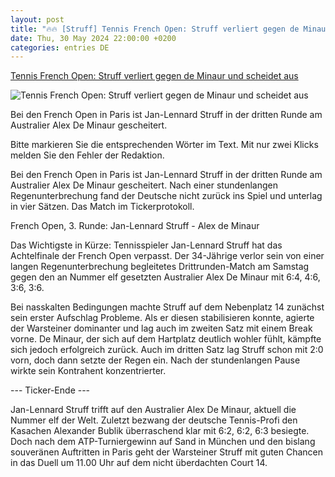 ```yaml
---
layout: post
title: "🔥🔥 [Struff] Tennis French Open: Struff verliert gegen de Minaur und scheidet aus"
date: Thu, 30 May 2024 22:00:00 +0200
categories: entries DE
---
```

[Tennis French Open: Struff verliert gegen de Minaur und scheidet aus](https://www.focus.de/sport/tennis/french-open-3-runde-struff-trifft-in-paris-auf-den-australier-alex-de-minaur_id_259995945.html)

![Tennis French Open: Struff verliert gegen de Minaur und scheidet aus](https://p6.focus.de/img/fotos/id_259992610/jan-lennard-struff.jpg?im=Crop%3D%280%2C0%2C3346%2C1672%29%3BResize%3D%281200%2C627%29&impolicy=perceptual&quality=mediumHigh&hash=7d462aacd2cfecb4eaeeec38366c7ea6942abd23807106f7a6f3eeebfb8a7b0a)

Bei den French Open in Paris ist Jan-Lennard Struff in der dritten Runde am Australier Alex De Minaur gescheitert.

Bitte markieren Sie die entsprechenden Wörter im Text. Mit nur zwei Klicks melden Sie den Fehler der Redaktion.

Bei den French Open in Paris ist Jan-Lennard Struff in der dritten Runde am Australier Alex De Minaur gescheitert. Nach einer stundenlangen Regenunterbrechung fand der Deutsche nicht zurück ins Spiel und unterlag in vier Sätzen. Das Match im Tickerprotokoll.

French Open, 3. Runde: Jan-Lennard Struff - Alex de Minaur

Das Wichtigste in Kürze: Tennisspieler Jan-Lennard Struff hat das Achtelfinale der French Open verpasst. Der 34-Jährige verlor sein von einer langen Regenunterbrechung begleitetes Drittrunden-Match am Samstag gegen den an Nummer elf gesetzten Australier Alex De Minaur mit 6:4, 4:6, 3:6, 3:6.

Bei nasskalten Bedingungen machte Struff auf dem Nebenplatz 14 zunächst sein erster Aufschlag Probleme. Als er diesen stabilisieren konnte, agierte der Warsteiner dominanter und lag auch im zweiten Satz mit einem Break vorne. De Minaur, der sich auf dem Hartplatz deutlich wohler fühlt, kämpfte sich jedoch erfolgreich zurück. Auch im dritten Satz lag Struff schon mit 2:0 vorn, doch dann setzte der Regen ein. Nach der stundenlangen Pause wirkte sein Kontrahent konzentrierter.

--- Ticker-Ende ---

Jan-Lennard Struff trifft auf den Australier Alex De Minaur, aktuell die Nummer elf der Welt. Zuletzt bezwang der deutsche Tennis-Profi den Kasachen Alexander Bublik überraschend klar mit 6:2, 6:2, 6:3 besiegte. Doch nach dem ATP-Turniergewinn auf Sand in München und den bislang souveränen Auftritten in Paris geht der Warsteiner Struff mit guten Chancen in das Duell um 11.00 Uhr auf dem nicht überdachten Court 14.

